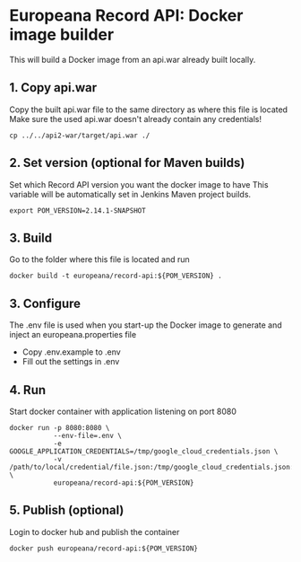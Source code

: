 # Europeana Record API: Docker image builder

This will build a Docker image from an api.war already built locally.

## 1. Copy api.war
Copy the built api.war file to the same directory as where this file is located
Make sure the used api.war doesn't already contain any credentials!
```shell
cp ../../api2-war/target/api.war ./
```

## 2. Set version (optional for Maven builds)
Set which Record API version you want the docker image to have
This variable will be automatically set in Jenkins Maven project builds.
```shell
export POM_VERSION=2.14.1-SNAPSHOT
```

## 3. Build
Go to the folder where this file is located and run
```shell
docker build -t europeana/record-api:${POM_VERSION} .
```

## 3. Configure
The .env file is used when you start-up the Docker image to generate and inject an europeana.properties file
* Copy .env.example to .env
* Fill out the settings in .env

## 4. Run
Start docker container with application listening on port 8080
```shell
docker run -p 8080:8080 \
           --env-file=.env \
           -e GOOGLE_APPLICATION_CREDENTIALS=/tmp/google_cloud_credentials.json \
		   -v /path/to/local/credential/file.json:/tmp/google_cloud_credentials.json:ro \
           europeana/record-api:${POM_VERSION}
```

## 5. Publish (optional)
Login to docker hub and publish the container
```shell
docker push europeana/record-api:${POM_VERSION}
```
